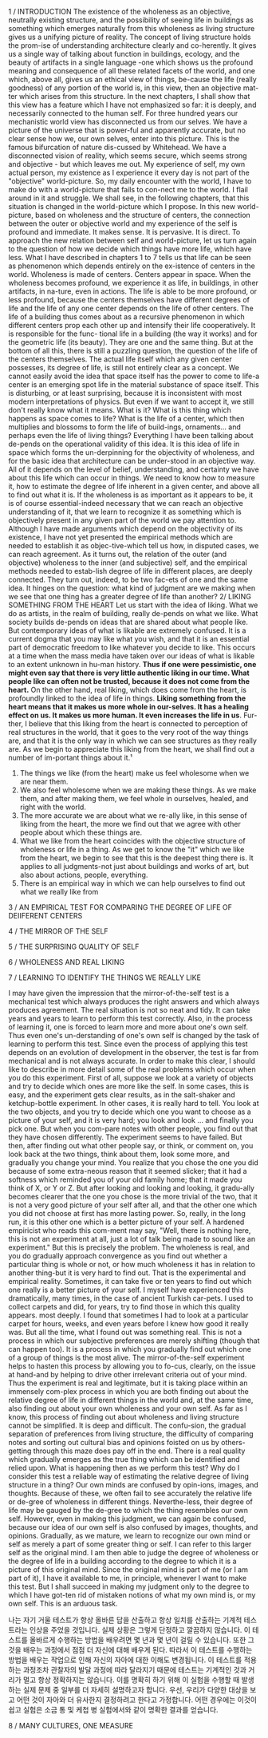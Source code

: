 1 / INTRODUCTION
The existence of the wholeness as an objective, neutrally existing structure, and the possibility of seeing life in buildings as something which emerges naturally from this wholeness as living structure gives us a unifying picture of reality.
The concept of living structure holds the prom-ise of understanding architecture clearly and co-herently. It gives us a single way of talking about function in buildings, ecology, and the beauty of artifacts in a single language -one which shows us the profound meaning and consequence of all these related facets of the world, and one which, above all, gives us an ethical view of things, be-cause the life (really goodness) of any portion of the world is, in this view, then an objective mat-ter which arises from this structure.
In the next chapters, I shall show that this view has a feature which I have not emphasized so far: it is deeply, and necessarily connected to the human self.
For three hundred years our mechanistic world view has disconnected us from our selves.
We have a picture of the universe that is power-ful and apparently accurate, but no clear sense how we, our own selves, enter into this picture.
This is the famous bifurcation of nature dis-cussed by Whitehead. We have a disconnected vision of reality, which seems secure, which seems strong and objective - but which leaves me out. My experience of self, my own actual person, my existence as I experience it every day is not part of the "objective" world-picture. So, my daily encounter with the world, I have to make do with a world-picture that fails to con-nect me to the world. I flail around in it and struggle.
We shall see, in the following chapters, that this situation is changed in the world-picture which I propose. In this new world-picture, based on wholeness and the structure of centers, the connection between the outer or objective world and my experience of the self is profound and immediate. It makes sense. It is pervasive. It is direct.
To approach the new relation between self and world-picture, let us turn again to the question of how we decide which things have more life, which have less. What I have described in chapters 1 to 7 tells us that life can be seen as phenomenon which depends entirely on the ex-istence of centers in the world. Wholeness is made of centers. Centers appear in space. When the wholeness becomes profound, we experience it as life, in buildings, in other artifacts, in na-ture, even in actions. The life is able to be more profound, or less profound, because the centers themselves have different degrees of life and the life of any one center depends on the life of other centers. The life of a building thus comes about as a recursive phenomenon in which different centers prop each other up and intensify their life cooperatively. It is responsible for the func- tional life in a building (the way it works) and for the geometric life (its beauty). They are one and the same thing.
But at the bottom of all this, there is still a puzzling question, the question of the life of the centers themselves. The actual life itself which any given center possesses, its degree of life, is still not entirely clear as a concept. We cannot easily avoid the idea that space itself has the power to come to life-a center is an emerging spot life in the material substance of space itself. This is disturbing, or at least surprising, because it is inconsistent with most modern interpretations of physics. But even if we want to accept it, we still don't really know what it means. What is it? What is this thing which happens as space comes to life? What is the life of a center, which then multiplies and blossoms to form the life of build-ings, ornaments... and perhaps even the life of living things?
Everything I have been talking about de-pends on the operational validity of this idea. It is this idea of life in space which forms the un-derpinning for the objectivity of wholeness, and for the basic idea that architecture can be under-stood in an objective way. All of it depends on the level of belief, understanding, and certainty we have about this life which can occur in things.
We need to know how to measure it, how to estimate the degree of life inherent in a given center, and above all to find out what it is. If the wholeness is as important as it appears to be, it is of course essential-indeed necessary that we can reach an objective understanding of it, that we learn to recognize it as something which is objectively present in any given part of the world we pay attention to. Although I have made arguments which depend on the objectivity of its existence, I have not yet presented the empirical methods which are needed to establish it as objec-tive-which tell us how, in disputed cases, we can reach agreement.
As it turns out, the relation of the outer (and objective) wholeness to the inner (and subjective) self, and the empirical methods needed to estab-lish degree of life in different places, are deeply connected. They turn out, indeed, to be two fac-ets of one and the same idea. It hinges on the question: what kind of judgment are we making when we see that one thing has a greater degree of life than another?
2/ LIKING SOMETHING FROM THE HEART
Let us start with the idea of liking. What we do as artists, in the realm of building, really de-pends on what we like. What society builds de-pends on ideas that are shared about what people like. But contemporary ideas of what is likable are extremely confused. It is a current dogma that you may like what you wish, and that it is an essential part of democratic freedom to like whatever you decide to like. This occurs at a time when the mass media have taken over our ideas of what is likable to an extent unknown in hu-man history. **Thus if one were pessimistic, one might even say that there is very little authentic liking in our time. What people like can often not be trusted, because it does not come from the heart.**
On the other hand, real liking, which does come from the heart, is profoundly linked to the idea of life in things. **Liking something from the heart means that it makes us more whole in our-selves. It has a healing effect on us. It makes us more human. It even increases the life in us**. Fur-ther, I believe that this liking from the heart is connected to perception of real structures in the world, that it goes to the very root of the way things are, and that it is the only way in which we can see structures as they really are.
As we begin to appreciate this liking from the heart, we shall find out a number of im-portant things about it.¹
1. The things we like (from the heart) make us feel wholesome when we are near them.
2. We also feel wholesome when we are making these things. As we make them, and after making them, we feel whole in ourselves, healed, and right with the world.
3. The more accurate we are about what we re-ally like, in this sense of liking from the heart, the more we find out that we agree with other people about which these things are.
4. What we like from the heart coincides with the objective structure of wholeness or life in a thing. As we get to know the "it" which we like from the heart, we begin to see that this is the deepest thing there is. It applies to all judgments-not just about buildings and works of art, but also about actions, people, everything.
5. There is an empirical way in which we can help ourselves to find out what we really like from


3 / AN EMPIRICAL TEST FOR COMPARING THE DEGREE OF LIFE OF DEIIFERENT CENTERS

4 / THE MIRROR OF THE SELF

5 / THE SURPRISING QUALITY OF SELF

6 / WHOLENESS AND REAL LIKING

7 / LEARNING TO IDENTIFY THE THINGS WE REALLY LIKE

I may have given the impression that the mirror-of-the-self test is a mechanical test which always produces the right answers and which always produces agreement. The real situation is not so neat and tidy. It can take years and years to learn to perform this test correctly. Also, in the process of learning it, one is forced to learn more and more about one's own self. Thus even one's un-derstanding of one's own self is changed by the task of learning to perform this test. Since even the process of applying this test depends on an evolution of development in the observer, the test is far from mechanical and is not always accurate.
In order to make this clear, I should like to describe in more detail some of the real problems which occur when you do this experiment. First of all, suppose we look at a variety of objects and try to decide which ones are more like the self. In some cases, this is easy, and the experiment gets clear results, as in the salt-shaker and ketchup-bottle experiment. In other cases, it is really hard to tell. You look at the two objects, and you try to decide which one you want to choose as a picture of your self, and it is very hard; you look and look ... and finally you pick one. But when you com-pare notes with other people, you find out that they have chosen differently.
The experiment seems to have failed. But then, after finding out what other people say, or think, or comment on, you look back at the two things, think about them, look some more, and gradually you change your mind. You realize that you chose the one you did because of some extra-neous reason that it seemed slicker; that it had a softness which reminded you of your old family home; that it made you think of X, or Y or Z. But after looking and looking and looking, it gradu-ally becomes clearer that the one you chose is the more trivial of the two, that it is not a very good picture of your self after all, and that the other one which you did not choose at first has more lasting power. So, really, in the long run, it is this other one which is a better picture of your self.
A hardened empiricist who reads this com-ment may say, "Well, there is nothing here, this is not an experiment at all, just a lot of talk being made to sound like an experiment." But this is precisely the problem. The wholeness is real, and you do gradually approach convergence as you find out whether a particular thing is whole or not, or how much wholeness it has in relation to another thing-but it is very hard to find out.
That is the experimental and empirical reality.
Sometimes, it can take five or ten years to find out which one really is a better picture of your self.
I myself have experienced this dramatically, many times, in the case of ancient Turkish car-pets. I used to collect carpets and did, for years, try to find those in which this quality appears.
most deeply. I found that sometimes I had to look at a particular carpet for hours, weeks, and even years before I knew how good it really was.
But all the time, what I found out was something real. This is not a process in which our subjective preferences are merely shifting (though that can happen too). It is a process in which you gradually find out which one of a group of things is the most alive. The mirror-of-the-self experiment helps to hasten this process by allowing you to fo-cus, clearly, on the issue at hand-and by helping to drive other irrelevant criteria out of your mind.
Thus the experiment is real and legitimate, but it is taking place within an immensely com-plex process in which you are both finding out about the relative degree of life in different things in the world and, at the same time, also finding out about your own wholeness and your own self.
As far as I know, this process of finding out about wholeness and living structure cannot be simplified. It is deep and difficult. The confu-sion, the gradual separation of preferences from living structure, the difficulty of comparing notes and sorting out cultural bias and opinions foisted on us by others-getting through this maze does pay off in the end. There is a real quality which gradually emerges as the true thing which can be identified and relied upon.
What is happening then as we perform this test? Why do I consider this test a reliable way of estimating the relative degree of living structure in a thing? Our own minds are confused by opin-ions, images, and thoughts. Because of these, we often fail to see accurately the relative life or de-gree of wholeness in different things. Neverthe-less, their degree of life may be gauged by the de-gree to which the thing resembles our own self.
However, even in making this judgment, we can again be confused, because our idea of our own self is also confused by images, thoughts, and opinions. Gradually, as we mature, we learn to recognize our own mind or self as merely a part of some greater thing or self. I can refer to this larger self as the original mind. I am then able to judge the degree of wholeness or the degree of life in a building according to the degree to which it is a picture of this original mind. Since the original mind is part of me (or I am part of it), I have it available to me, in principle, whenever I want to make this test. But I shall succeed in making my judgment only to the degree to which I have got-ten rid of mistaken notions of what my own mind is, or my own self.
This is an arduous task.

나는 자기 거울 테스트가 항상 올바른 답을 산출하고 항상 일치를 산출하는 기계적 테스트라는 인상을 주었을 것입니다. 실제 상황은 그렇게 단정하고 깔끔하지 않습니다. 이 테스트를 올바르게 수행하는 방법을 배우려면 몇 년과 몇 년이 걸릴 수 있습니다. 또한 그것을 배우는 과정에서 점점 더 자신에 대해 배우게 된다. 따라서 이 테스트를 수행하는 방법을 배우는 작업으로 인해 자신의 자아에 대한 이해도 변경됩니다. 이 테스트를 적용하는 과정조차 관찰자의 발달 과정에 따라 달라지기 때문에 테스트는 기계적인 것과 거리가 멀고 항상 정확하지는 않습니다.
이를 명확히 하기 위해 이 실험을 수행할 때 발생하는 실제 문제 중 일부를 더 자세히 설명하고자 합니다. 우선, 우리가 다양한 대상을 보고 어떤 것이 자아와 더 유사한지 결정하려고 한다고 가정합니다. 어떤 경우에는 이것이 쉽고 실험은 소금 통 및 케첩 병 실험에서와 같이 명확한 결과를 얻습니다.

8 / MANY CULTURES, ONE MEASURE